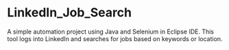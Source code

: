 # LinkedIn_Job_Search
A simple automation project using Java and Selenium in Eclipse IDE. This tool logs into LinkedIn and searches for jobs based on keywords or location.
